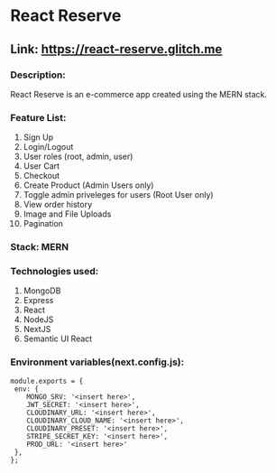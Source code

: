 # React Reserve

## Link: https://react-reserve.glitch.me

### Description:
React Reserve is an e-commerce app created using the MERN stack.

### Feature List:
1.	Sign Up
2.	Login/Logout
3.	User roles (root, admin, user)
4.	User Cart
5.	Checkout
6.	Create Product (Admin Users only)
7.	Toggle admin priveleges for users (Root User only)
8.	View order history
9.	Image and File Uploads
10.	Pagination
 
### Stack: MERN
 
### Technologies used: 
1. MongoDB 
2. Express
3. React
4. NodeJS
5. NextJS
6. Semantic UI React

### Environment variables(next.config.js):
```
module.exports = {
 env: {
	MONGO_SRV: '<insert here>',
	JWT_SECRET: '<insert here>',
	CLOUDINARY_URL: '<insert here>',
	CLOUDINARY_CLOUD_NAME: '<insert here>',
	CLOUDINARY_PRESET: '<insert here>',
	STRIPE_SECRET_KEY: '<insert here>',
	PROD_URL: '<insert here>'	
 },
};
```
